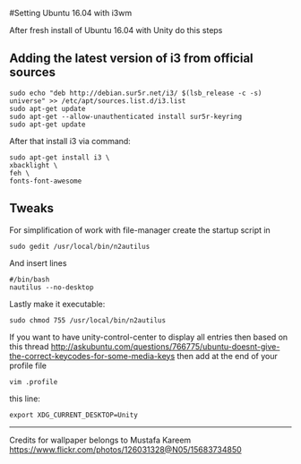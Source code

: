 #Setting Ubuntu 16.04 with i3wm

After fresh install of Ubuntu 16.04 with Unity do this steps

## Adding the latest version of i3 from official sources
```
sudo echo "deb http://debian.sur5r.net/i3/ $(lsb_release -c -s) universe" >> /etc/apt/sources.list.d/i3.list
sudo apt-get update
sudo apt-get --allow-unauthenticated install sur5r-keyring
sudo apt-get update
```
After that install i3 via command:
```
sudo apt-get install i3 \
xbacklight \
feh \
fonts-font-awesome
```

## Tweaks
For simplification of work with file-manager create the startup script in
```
sudo gedit /usr/local/bin/n2autilus
```
And insert lines
```
#/bin/bash
nautilus --no-desktop
```
Lastly make it executable:
```
sudo chmod 755 /usr/local/bin/n2autilus
```
If you want to have unity-control-center to display all entries then based on this thread
http://askubuntu.com/questions/766775/ubuntu-doesnt-give-the-correct-keycodes-for-some-media-keys
then add at the end of your profile file
```
vim .profile
```
this line:
```
export XDG_CURRENT_DESKTOP=Unity
```
---

Credits for wallpaper belongs to Mustafa Kareem
https://www.flickr.com/photos/126031328@N05/15683734850
